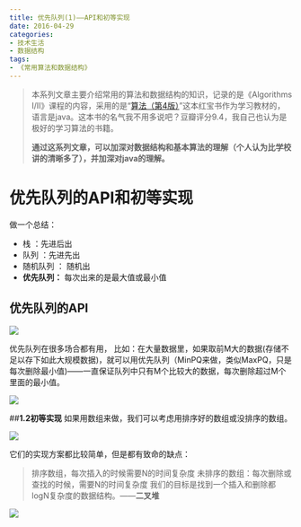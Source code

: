 ```yaml
---
title: 优先队列(1)——API和初等实现
date: 2016-04-29
categories: 
- 技术生活
- 数据结构
tags: 
- 《常用算法和数据结构》
---
```


> 本系列文章主要介绍常用的算法和数据结构的知识，记录的是《Algorithms I/II》课程的内容，采用的是“[算法（第4版）](https://book.douban.com/subject/19952400/)”这本红宝书作为学习教材的，语言是java。这本书的名气我不用多说吧？豆瓣评分9.4，我自己也认为是极好的学习算法的书籍。
>
> **通过这系列文章，可以加深对数据结构和基本算法的理解（个人认为比学校讲的清晰多了），并加深对java的理解。**



# 优先队列的API和初等实现
做一个总结：
- 栈 ：先进后出
- 队列 ：先进先出
- 随机队列 ： 随机出
- **优先队列：** 每次出来的是最大值或最小值
## 优先队列的API

![](http://img.hksite.cn/2019-03-01-083906.jpg)

优先队列在很多场合都有用，
比如：在大量数据里，如果取前M大的数据(存储不足以存下如此大规模数据)，就可以用优先队列（MinPQ来做，类似MaxPQ，只是每次删除最小值)——一直保证队列中只有M个比较大的数据，每次删除超过M个里面的最小值。

![](http://img.hksite.cn/2019-03-01-084149.jpg)


##**1.2初等实现**
如果用数组来做，我们可以考虑用排序好的数组或没排序的数组。

![](http://img.hksite.cn/2019-03-01-084158.jpg)

它们的实现方案都比较简单，但是都有致命的缺点：
>排序数组，每次插入的时候需要N的时间复杂度
>未排序的数组：每次删除或查找的时候，需要N的时间复杂度
>我们的目标是找到一个插入和删除都logN复杂度的数据结构。——**二叉堆**

![](http://img.hksite.cn/2019-03-01-084235.jpg)





